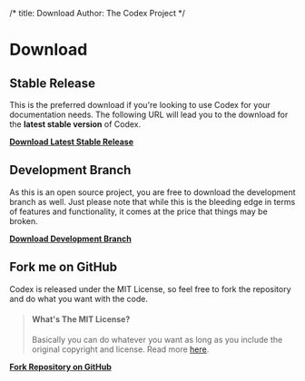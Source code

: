 /*
title:  Download
Author: The Codex Project
*/

# Download

## Stable Release
This is the preferred download if you're looking to use Codex for your documentation needs. The following URL will lead you to the download for the **latest stable version** of Codex.

**[Download Latest Stable Release](https://github.com/caffeinated/codex/releases/latest)**

## Development Branch
As this is an open source project, you are free to download the development branch as well. Just please note that while this is the bleeding edge in terms of features and functionality, it comes at the price that things may be broken.

**[Download Development Branch](https://github.com/caffeinated/codex/archive/master.zip)**

## Fork me on GitHub
Codex is released under the MIT License, so feel free to fork the repository and do what you want with the code.

> #### What's The MIT License?
> Basically you can do whatever you want as long as you include the original copyright and license. Read more [here](https://tldrlegal.com/license/mit-license).

**[Fork Repository on GitHub](https://github.com/caffeinated/codex/fork)**
